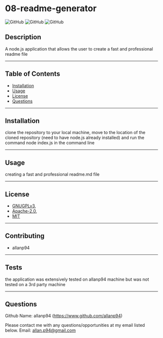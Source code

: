 # 08-readme-generator

![GitHub](https://img.shields.io/github/license/allanp94/08-readme-generator?color=green&label=GNUGPLv3) ![GitHub](https://img.shields.io/github/license/allanp94/08-readme-generator?color=green&label=Apache-2.0) ![GitHub](https://img.shields.io/github/license/allanp94/08-readme-generator?color=green&label=MIT)

## Description

A node.js application that allows the user to create a fast and professional readme file

---

## Table of Contents

- [Installation](#installation)
- [Usage](#usage)
- [License](#license)
- [Questions](#questions)

---

## Installation

clone the repository to your local machine, move to the location of the cloned repository (need to have node.js already installed) and run the command node index.js in the command line

---

## Usage

creating a fast and professional readme.md file

---

## License

- [GNUGPLv3](https://choosealicense.com/licenses/gpl-3.0/),
- [Apache-2.0](https://choosealicense.com/licenses/apache-2.0/),
- [MIT](https://choosealicense.com/licenses/mit/)

---

## Contributing

- allanp94

---

## Tests

the application was extensively tested on allanp94 machine but was not tested on a 3rd party machine

---

## Questions

Github Name: allanp94
(https://www.github.com/allanp94)

Please contact me with any questions/opportunities at my email listed below.
Email: allan.p94@gmail.com
